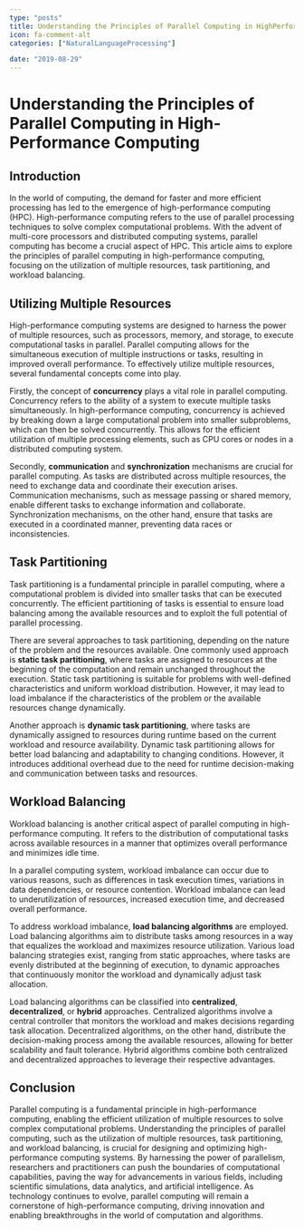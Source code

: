 ```yaml
---
type: "posts"
title: Understanding the Principles of Parallel Computing in HighPerformance Computing
icon: fa-comment-alt
categories: ["NaturalLanguageProcessing"]

date: "2019-08-29"
---
```




# Understanding the Principles of Parallel Computing in High-Performance Computing

## Introduction
In the world of computing, the demand for faster and more efficient processing has led to the emergence of high-performance computing (HPC). High-performance computing refers to the use of parallel processing techniques to solve complex computational problems. With the advent of multi-core processors and distributed computing systems, parallel computing has become a crucial aspect of HPC. This article aims to explore the principles of parallel computing in high-performance computing, focusing on the utilization of multiple resources, task partitioning, and workload balancing.

## Utilizing Multiple Resources
High-performance computing systems are designed to harness the power of multiple resources, such as processors, memory, and storage, to execute computational tasks in parallel. Parallel computing allows for the simultaneous execution of multiple instructions or tasks, resulting in improved overall performance. To effectively utilize multiple resources, several fundamental concepts come into play.

Firstly, the concept of **concurrency** plays a vital role in parallel computing. Concurrency refers to the ability of a system to execute multiple tasks simultaneously. In high-performance computing, concurrency is achieved by breaking down a large computational problem into smaller subproblems, which can then be solved concurrently. This allows for the efficient utilization of multiple processing elements, such as CPU cores or nodes in a distributed computing system.

Secondly, **communication** and **synchronization** mechanisms are crucial for parallel computing. As tasks are distributed across multiple resources, the need to exchange data and coordinate their execution arises. Communication mechanisms, such as message passing or shared memory, enable different tasks to exchange information and collaborate. Synchronization mechanisms, on the other hand, ensure that tasks are executed in a coordinated manner, preventing data races or inconsistencies.

## Task Partitioning
Task partitioning is a fundamental principle in parallel computing, where a computational problem is divided into smaller tasks that can be executed concurrently. The efficient partitioning of tasks is essential to ensure load balancing among the available resources and to exploit the full potential of parallel processing.

There are several approaches to task partitioning, depending on the nature of the problem and the resources available. One commonly used approach is **static task partitioning**, where tasks are assigned to resources at the beginning of the computation and remain unchanged throughout the execution. Static task partitioning is suitable for problems with well-defined characteristics and uniform workload distribution. However, it may lead to load imbalance if the characteristics of the problem or the available resources change dynamically.

Another approach is **dynamic task partitioning**, where tasks are dynamically assigned to resources during runtime based on the current workload and resource availability. Dynamic task partitioning allows for better load balancing and adaptability to changing conditions. However, it introduces additional overhead due to the need for runtime decision-making and communication between tasks and resources.

## Workload Balancing
Workload balancing is another critical aspect of parallel computing in high-performance computing. It refers to the distribution of computational tasks across available resources in a manner that optimizes overall performance and minimizes idle time.

In a parallel computing system, workload imbalance can occur due to various reasons, such as differences in task execution times, variations in data dependencies, or resource contention. Workload imbalance can lead to underutilization of resources, increased execution time, and decreased overall performance.

To address workload imbalance, **load balancing algorithms** are employed. Load balancing algorithms aim to distribute tasks among resources in a way that equalizes the workload and maximizes resource utilization. Various load balancing strategies exist, ranging from static approaches, where tasks are evenly distributed at the beginning of execution, to dynamic approaches that continuously monitor the workload and dynamically adjust task allocation.

Load balancing algorithms can be classified into **centralized**, **decentralized**, or **hybrid** approaches. Centralized algorithms involve a central controller that monitors the workload and makes decisions regarding task allocation. Decentralized algorithms, on the other hand, distribute the decision-making process among the available resources, allowing for better scalability and fault tolerance. Hybrid algorithms combine both centralized and decentralized approaches to leverage their respective advantages.

## Conclusion
Parallel computing is a fundamental principle in high-performance computing, enabling the efficient utilization of multiple resources to solve complex computational problems. Understanding the principles of parallel computing, such as the utilization of multiple resources, task partitioning, and workload balancing, is crucial for designing and optimizing high-performance computing systems. By harnessing the power of parallelism, researchers and practitioners can push the boundaries of computational capabilities, paving the way for advancements in various fields, including scientific simulations, data analytics, and artificial intelligence. As technology continues to evolve, parallel computing will remain a cornerstone of high-performance computing, driving innovation and enabling breakthroughs in the world of computation and algorithms.